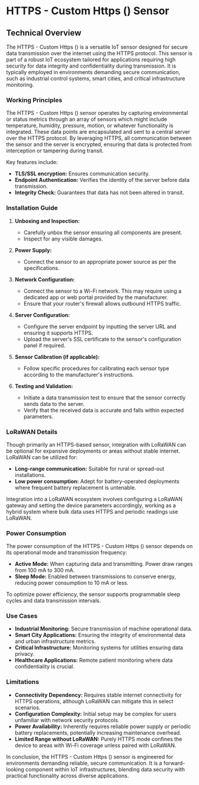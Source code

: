 # HTTPS - Custom Https () Sensor

## Technical Overview

The HTTPS - Custom Https () is a versatile IoT sensor designed for secure data transmission over the internet using the HTTPS protocol. This sensor is part of a robust IoT ecosystem tailored for applications requiring high security for data integrity and confidentiality during transmission. It is typically employed in environments demanding secure communication, such as industrial control systems, smart cities, and critical infrastructure monitoring.

### Working Principles

The HTTPS - Custom Https () sensor operates by capturing environmental or status metrics through an array of sensors which might include temperature, humidity, pressure, motion, or whatever functionality is integrated. These data points are encapsulated and sent to a central server over the HTTPS protocol. By leveraging HTTPS, all communication between the sensor and the server is encrypted, ensuring that data is protected from interception or tampering during transit.

Key features include:
- **TLS/SSL encryption:** Ensures communication security.
- **Endpoint Authentication:** Verifies the identity of the server before data transmission.
- **Integrity Check:** Guarantees that data has not been altered in transit.

### Installation Guide

1. **Unboxing and Inspection:**
   - Carefully unbox the sensor ensuring all components are present.
   - Inspect for any visible damages.

2. **Power Supply:**
   - Connect the sensor to an appropriate power source as per the specifications.

3. **Network Configuration:**
   - Connect the sensor to a Wi-Fi network. This may require using a dedicated app or web portal provided by the manufacturer.
   - Ensure that your router's firewall allows outbound HTTPS traffic.

4. **Server Configuration:**
   - Configure the server endpoint by inputting the server URL and ensuring it supports HTTPS.
   - Upload the server's SSL certificate to the sensor's configuration panel if required.

5. **Sensor Calibration (if applicable):**
   - Follow specific procedures for calibrating each sensor type according to the manufacturer's instructions.

6. **Testing and Validation:**
   - Initiate a data transmission test to ensure that the sensor correctly sends data to the server.
   - Verify that the received data is accurate and falls within expected parameters.

### LoRaWAN Details

Though primarily an HTTPS-based sensor, integration with LoRaWAN can be optional for expansive deployments or areas without stable internet. LoRaWAN can be utilized for:
- **Long-range communication:** Suitable for rural or spread-out installations.
- **Low power consumption:** Adept for battery-operated deployments where frequent battery replacement is untenable.

Integration into a LoRaWAN ecosystem involves configuring a LoRaWAN gateway and setting the device parameters accordingly, working as a hybrid system where bulk data uses HTTPS and periodic readings use LoRaWAN.

### Power Consumption

The power consumption of the HTTPS - Custom Https () sensor depends on its operational mode and transmission frequency:
- **Active Mode:** When capturing data and transmitting. Power draw ranges from 100 mA to 300 mA.
- **Sleep Mode:** Enabled between transmissions to conserve energy, reducing power consumption to 10 mA or less.

To optimize power efficiency, the sensor supports programmable sleep cycles and data transmission intervals.

### Use Cases

- **Industrial Monitoring:** Secure transmission of machine operational data.
- **Smart City Applications:** Ensuring the integrity of environmental data and urban infrastructure metrics.
- **Critical Infrastructure:** Monitoring systems for utilities ensuring data privacy.
- **Healthcare Applications:** Remote patient monitoring where data confidentiality is crucial.

### Limitations

- **Connectivity Dependency:** Requires stable internet connectivity for HTTPS operations, although LoRaWAN can mitigate this in select scenarios.
- **Configuration Complexity:** Initial setup may be complex for users unfamiliar with network security protocols.
- **Power Availability:** Inherently requires reliable power supply or periodic battery replacements, potentially increasing maintenance overhead.
- **Limited Range without LoRaWAN:** Purely HTTPS mode confines the device to areas with Wi-Fi coverage unless paired with LoRaWAN.

In conclusion, the HTTPS - Custom Https () sensor is engineered for environments demanding reliable, secure communication. It is a forward-looking component within IoT infrastructures, blending data security with practical functionality across diverse applications.
